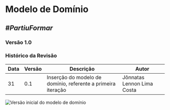# **Modelo de Domínio**

##  ***#PartiuFormar***

### **Versão 1.0**

### Histórico da Revisão
Data|Versão|Descrição|Autor
-----|------|---------|-------
31|0.1|Inserção do modelo de domínio, referente a primeira iteração| Jônnatas Lennon Lima Costa


![Versão inicial do modelo de domínio](http://i.imgur.com/s1IFXF8.png)